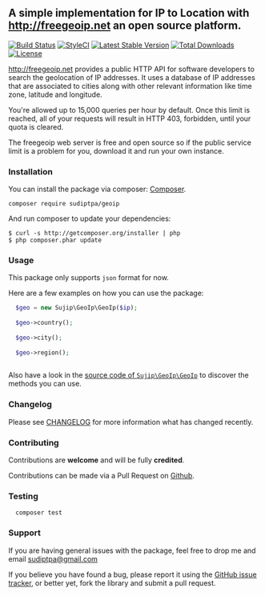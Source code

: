 ## A simple implementation for IP to Location with http://freegeoip.net an open source platform.

[![Build Status](https://travis-ci.org/sudiptpa/geoip.svg?branch=master)](https://travis-ci.org/sudiptpa/geoip)
[![StyleCI](https://styleci.io/repos/115319108/shield?branch=master)](https://styleci.io/repos/115319108)
[![Latest Stable Version](https://poser.pugx.org/sudiptpa/geoip/v/stable)](https://packagist.org/packages/sudiptpa/geoip)
[![Total Downloads](https://poser.pugx.org/sudiptpa/geoip/downloads)](https://packagist.org/packages/sudiptpa/geoip)
[![License](https://poser.pugx.org/sudiptpa/geoip/license)](https://packagist.org/packages/sudiptpa/geoip)

http://freegeoip.net provides a public HTTP API for software developers to search the geolocation of IP addresses. It uses a database of IP addresses that are associated to cities along with other relevant information like time zone, latitude and longitude.

You're allowed up to 15,000 queries per hour by default. Once this limit is reached, all of your requests will result in HTTP 403, forbidden, until your quota is cleared.

The freegeoip web server is free and open source so if the public service limit is a problem for you, download it and run your own instance.

### Installation

You can install the package via composer: [Composer](http://getcomposer.org/).

```
composer require sudiptpa/geoip
```

And run composer to update your dependencies:

    $ curl -s http://getcomposer.org/installer | php
    $ php composer.phar update

### Usage

This package only supports `json` format for now.

Here are a few examples on how you can use the package:

```php
  $geo = new Sujip\GeoIp\GeoIp($ip);
  
  $geo->country();
  
  $geo->city();
  
  $geo->region();
  
```
Also have a look in the [source code of `Sujip\GeoIp\GeoIp`](https://github.com/sudiptpa/geoip/blob/master/src/GeoIp.php) to discover the methods you can use.

### Changelog

Please see [CHANGELOG](https://github.com/sudiptpa/geoip/blob/master/CHANGELOG.md) for more information what has changed recently.

### Contributing

Contributions are **welcome** and will be fully **credited**.

Contributions can be made via a Pull Request on [Github](https://github.com/sudiptpa/geoip).



### Testing

```
  composer test
 ```

### Support

If you are having general issues with the package, feel free to drop me and email [sudiptpa@gmail.com](mailto:sudiptpa@gmail.com)

If you believe you have found a bug, please report it using the [GitHub issue tracker](https://github.com/sudiptpa/geoip/issues),
or better yet, fork the library and submit a pull request.
